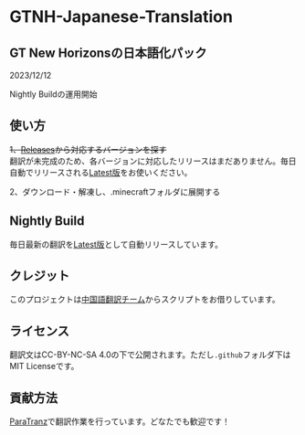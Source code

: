 # GTNH-Japanese-Translation

## GT New Horizonsの日本語化パック

2023/12/12

Nightly Buildの運用開始

## 使い方

~~1、[Releases](https://github.com/miozune/GTNH-Japanese-Translation/releases)から対応するバージョンを探す~~  
翻訳が未完成のため、各バージョンに対応したリリースはまだありません。毎日自動でリリースされる[Latest版](https://github.com/miozune/GTNH-Japanese-Translation/releases/tag/latest)をお使いください。

2、ダウンロード・解凍し、.minecraftフォルダに展開する

## Nightly Build

毎日最新の翻訳を[Latest版](https://github.com/miozune/GTNH-Japanese-Translation/releases/tag/latest)として自動リリースしています。

## クレジット

このプロジェクトは[中国語翻訳チーム](https://github.com/Kiwi233/Translation-of-GTNH)からスクリプトをお借りしています。

## ライセンス

翻訳文はCC-BY-NC-SA 4.0の下で公開されます。ただし`.github`フォルダ下はMIT Licenseです。

## 貢献方法

[ParaTranz](https://paratranz.cn/projects/8922)で翻訳作業を行っています。どなたでも歓迎です！
